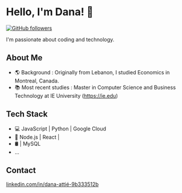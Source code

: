 # Hello, I'm Dana! 👋

[![GitHub followers](https://img.shields.io/github/followers/danaattie?label=Follow&style=social)](https://github.com/danaattie)

I'm passionate about coding and technology. 

## About Me
- 🌎 Background : Originally from Lebanon, I studied Economics in Montreal, Canada. 
- 📚 Most recent studies : Master in Computer Science and Business Technology at IE University (https://ie.edu)

## Tech Stack
- 💻 JavaScript | Python | Google Cloud
- 🚀 Node.js | React | 
- 🛢️  | MySQL
- ...

## Contact
[linkedin.com/in/dana-attié-9b333512b](https://www.linkedin.com/in/dana-attié-9b333512b/)



